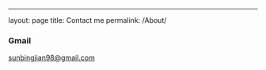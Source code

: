 ---
layout: page
title: Contact me
permalink: /About/

### Gmail

[sunbingjian98@gmail.com](mailto:email@domain.com)
